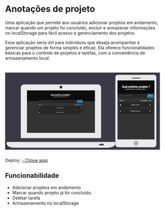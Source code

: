 # Anotações de projeto

Uma aplicação que permite aos usuários adicionar projetos em andamento, marcar quando um projeto foi concluído, excluir e armazenar informações no localStorage para fácil acesso e gerenciamento dos projetos.

Essa aplicação seria útil para indivíduos que deseja acompanhar e gerenciar projetos de forma simples e eficaz. Ela oferece funcionalidades básicas para o controle de projetos e tarefas, com a conveniência de armazenamento local.

<h1>
         <img src="src/img/img.png" >
</h1>

Deploy: <a href="https://anota-pensamento-front-2t2k.vercel.app/"> - Clique aqui </a>

## Funcionabilidade

- Adicionar projetos  em andamento
- Marcar quando projeto já foi concluído.
- Deletar tarefa
- Armazenamento no localStorage

